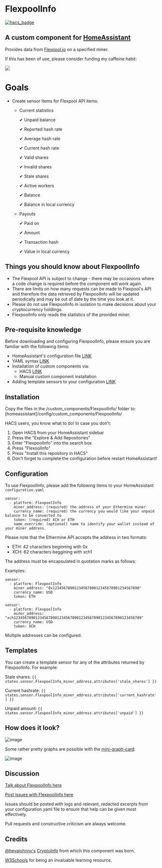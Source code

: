 # FlexpoolInfo
[![hacs_badge](https://img.shields.io/badge/HACS-Default-orange.svg?style=for-the-badge)](https://github.com/custom-components/hacs)
## A custom component for [HomeAssistant](https://github.com/home-assistant/core) 

Provides data from [Flexpool.io](https://flexpool.io/) on a specified miner.

If this has been of use, please consider funding my caffeine habit:

<a href="https://www.buymeacoffee.com/tomprior" target="_blank"><img src="https://www.buymeacoffee.com/assets/img/custom_images/orange_img.png"></a>

# Goals

* Create sensor items for Flexpool API items:
  * Current statistics
  
      ✔ Unpaid balance
  
      ✔ Reported hash rate
  
      ✔ Average hash rate
  
      ✔ Current hash rate
  
      ✔ Valid shares
  
      ✔ Invalid shares
  
      ✔ Stale shares
  
      ✔ Active workers
      
      ✔ Balance
      
      ✔ Balance in local currency
     
  * Payouts
  
      ✔ Paid on
  
      ✔ Amount
  
      ✔ Transaction hash
      
      ✔ Value in local currency

## Things you should know about FlexpoolInfo
* The Flexpool API is subject to change - there may be occaisions where a code change is required before the component will work again.
* There are limits on how many requests can be made to Flexpool's API and therefore the data retrieved by FlexpoolInfo will be updated periodically and may be out of date by the time you look at it.
* Please do not use FlexpoolInfo in isolation to make decisions about your cryptocurrency holdings.
* FlexpoolInfo only reads the statistics of the provided miner.

## Pre-requisite knowledge

Before downloading and configuring FlexpoolInfo, please ensure you are familiar with the following items:

* HomeAssistant's configuration file [LINK](https://www.home-assistant.io/docs/configuration/)
* YAML syntax [LINK](https://www.home-assistant.io/docs/configuration/yaml/)
* Installation of custom components via:
  * HACS [LINK](https://hacs.xyz/docs/setup/prerequisites)
  * Manual custom component installation
* Adding template sensors to your configuration [LINK](https://www.home-assistant.io/integrations/template/)

## Installation

Copy the files in the /custom_components/FlexpoolInfo/ folder to: [homeassistant]/config/custom_components/FlexpoolInfo/

HACS users, you know what to do!
In case you don't:

1. Open HACS from your HomeAssistant sidebar
2. Press the "Explore & Add Repositories"
3. Enter "FlexpoolInfo" into the search box
4. Press "FlexoolInfo"
5. Press "Install this repository in HACS"
6. Don't forget to complete the configuration before restart HomeAssistant!

## Configuration

To use FlexpoolInfo, please add the following items to your HomeAssistant ```configuration.yaml```
````
sensor:
  - platform: FlexpoolInfo
    miner_address: (required) the address of your Ethermine miner
    currency_name: (required) the currency you would like your unpaid balance to be converted to
    token: (required) XCH or ETH
    name_override: (optional) name to identify your wallet instead of your miner address.
````

Please note that the Ethermine API accepts the address in two formats:

- ETH: 42 characters beginning with 0x
- XCH: 62 characters beggining with xch1

The address must be encapsulated in quotation marks as follows:

Examples:

```
sensor:
  - platform: FlexpoolInfo
    miner_address: "0x1234567890123456789012345678901234567890"
    currency_name: USD
	token: ETH
```

```
sensor:
  - platform: FlexpoolInfo
    miner_address: "xch12345678901234567890123456789012345678901234567890123456789"
    currency_name: USD
	token: XCH
```

Multiple addresses can be configured.

## Templates

You can create a template sensor for any of the attributes returned by FlexpoolInfo. For example:

Stale shares:
```{{ states.sensor.FlexpoolInfo_miner_address.attributes['stale_shares'] }}```

Current hashrate:
```{{ states.sensor.FlexpoolInfo_miner_address.attributes['current_hashrate'] }}```

Unpaid amount:
```{{ states.sensor.FlexpoolInfo_miner_address.attributes['unpaid'] }}```

## How does it look?

![image](https://user-images.githubusercontent.com/34111848/119135501-6aef4c80-ba36-11eb-9006-dc756af23978.png)

Some rather pretty graphs are possible with the [mini-graph-card](https://github.com/kalkih/mini-graph-card):

![image](https://user-images.githubusercontent.com/34111848/143507616-a8bac318-5696-4a8a-bffe-7f4d14c8f5e5.png)

## Discussion

[Talk about FlexpoolInfo here](https://community.home-assistant.io/t/my-first-custom-component-FlexpoolInfo/302734)

[Post issues with FlexpoolInfo here](https://github.com/ThomasPrior/FlexpoolInfo/issues)

Issues should be posted with logs and relevant, redacted excerpts from your configuration.yaml file to ensure that help can be given most effectively.

Pull requests and constructive criticism are always welcome.

## Credits

[@heyajohnny's](https://github.com/heyajohnny) [CryptoInfo](https://github.com/heyajohnny/cryptoinfo) from which this component was born.

[W3Schools](https://www.w3schools.com/python/default.asp) for being an invaluable learning resource.
